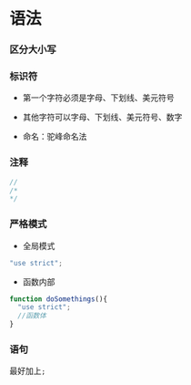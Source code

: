 # 语法

### 区分大小写

### 标识符

- 第一个字符必须是字母、下划线、美元符号
- 其他字符可以字母、下划线、美元符号、数字


- 命名：驼峰命名法

### 注释

```javascript
//
/*
*/
```

### 严格模式

- 全局模式

```javascript
"use strict";
```

- 函数内部

```javascript
function doSomethings(){
  "use strict";
  //函数体
}
```

### 语句

最好加上`;`







###  